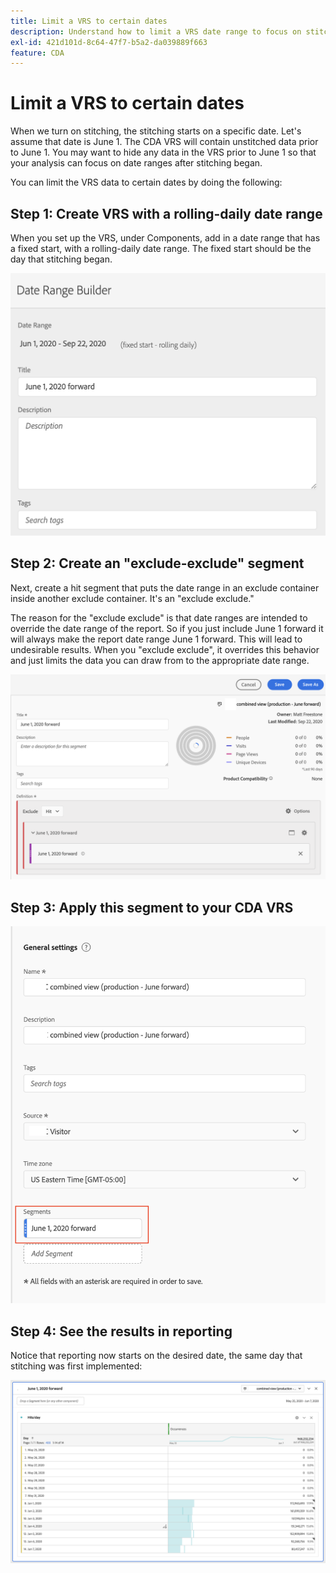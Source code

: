 ```yaml
---
title: Limit a VRS to certain dates
description: Understand how to limit a VRS date range to focus on stitched data only.
exl-id: 421d101d-8c64-47f7-b5a2-da039889f663
feature: CDA
---
```

# Limit a VRS to certain dates

When we turn on stitching, the stitching starts on a specific date. Let's assume that date is June 1. The CDA VRS will contain unstitched data prior to June 1. You may want to hide any data in the VRS prior to June 1 so that your analysis can focus on date ranges after stitching began.

You can limit the VRS data to certain dates by doing the following:

## Step 1: Create VRS with a rolling-daily date range

When you set up the VRS, under Components, add in a date range that has a fixed start, with a rolling-daily date range. The fixed start should be the day that stitching began.

![](assets/rolling-daily.png)

## Step 2: Create an "exclude-exclude" segment

Next, create a hit segment that puts the date range in an exclude container inside another exclude container. It's an "exclude exclude."

The reason for the "exclude exclude" is that date ranges are intended to override the date range of the report. So if you just include June 1 forward it will always make the report date range June 1 forward. This will lead to undesirable results. When you "exclude exclude", it overrides this behavior and just limits the data you can draw from to the appropriate date range.

![](assets/exclude-exclude.png)

## Step 3: Apply this segment to your CDA VRS

![](assets/apply-segment.png)

## Step 4: See the results in reporting

Notice that reporting now starts on the desired date, the same day that stitching was first implemented:

![](assets/report-limited-dates.png)
